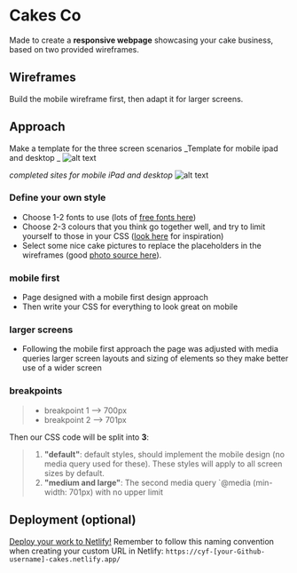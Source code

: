# Cakes Co

Made to create a **responsive webpage** showcasing your cake business, based on two provided wireframes.

## Wireframes

Build the mobile wireframe first, then adapt it for larger screens.

## Approach

Make a template for the three screen scenarios
_Template for mobile ipad and desktop _
![alt text](https://github.com/LovesPictures/WowCakes/blob/master/img/Slide6.JPG "twireframe template")

_completed sites for mobile iPad and desktop_
![alt text](https://github.com/LovesPictures/WowCakes/blob/a7997c4eae1f66f808008e8c8892c5c5054c7691/img/Slide7.JPG "twireframe template")

### Define your own style

- Choose 1-2 fonts to use (lots of [free fonts here](https://fonts.google.com/))
- Choose 2-3 colours that you think go together well, and try to limit yourself to those in your CSS ([look here](https://coolors.co/palettes/trending) for inspiration)
- Select some nice cake pictures to replace the placeholders in the wireframes (good [photo source here](https://unsplash.com/images/food/cake)).

### mobile first

- Page designed with a mobile first design approach
- Then write your CSS for everything to look great on mobile

### larger screens

- Following the mobile first approach the page was adjusted with media queries larger screen layouts and sizing of elements so they make better use of a wider screen

### breakpoints

> - breakpoint 1 --> 700px
> - breakpoint 2 --> 701px

Then our CSS code will be split into **3**:

> 1. **"default"**: default styles, should implement the mobile design (no media query used for these). These styles will apply to all screen sizes by default.
> 2. **"medium and large"**: The second media query `@media (min-width: 701px) with no upper limit

## Deployment (optional)

[Deploy your work to Netlify!](https://syllabus.codeyourfuture.io/workshops/deployment/workshop/instructions/)
Remember to follow this naming convention when creating your custom URL in Netlify: `https://cyf-[your-Github-username]-cakes.netlify.app/`
